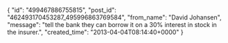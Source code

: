  {
   "id": "499467886755815",
   "post_id": "462493170453287_495996863769584",
   "from_name": "David Johansen",
   "message": "tell the bank they can borrow it on a 30% interest in stock in the insurer.",
   "created_time": "2013-04-04T08:14:40+0000"
 }
